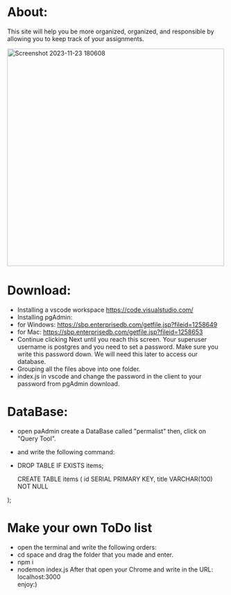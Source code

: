 # About:
This site will help you be more organized, organized,
and responsible by allowing you to keep track of your assignments.

<img width="500" alt="Screenshot 2023-11-23 180608" src="https://github.com/EliyaRabia/ToDo-list/assets/87569799/21c954b3-7c3f-4f76-ab5f-00aa357e60ef">


# Download:
- Installing a vscode workspace https://code.visualstudio.com/
- Installing pgAdmin:
- for Windows: https://sbp.enterprisedb.com/getfile.jsp?fileid=1258649
- for Mac: https://sbp.enterprisedb.com/getfile.jsp?fileid=1258653
- Continue clicking Next until you reach this screen. Your superuser username is postgres and you need to set a password.
  Make sure you write this password down. We will need this later to access our database.
- Grouping all the files above into one folder.
- index.js in vscode and change the password in the client to your password from pgAdmin download.

# DataBase:
- open paAdmin create a DataBase called "permalist" then, click on "Query Tool".
- and write the following command:
- 
  DROP TABLE IF EXISTS items;
  
  CREATE TABLE items (
  id SERIAL PRIMARY KEY,
  title VARCHAR(100) NOT NULL

);

# Make your own ToDo list
- open the terminal and write the following orders:
- cd space and drag the folder that you made and enter.
- npm i 
- nodemon index.js
  After that open your Chrome and write in the URL: localhost:3000 <br/>
  enjoy:)

